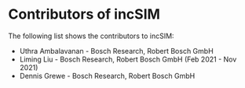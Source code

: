 # Contributors of incSIM

The following list shows the contributors to incSIM:

* Uthra Ambalavanan - Bosch Research, Robert Bosch GmbH
* Liming Liu - Bosch Research, Robert Bosch GmbH (Feb 2021 - Nov 2021)
* Dennis Grewe - Bosch Research, Robert Bosch GmbH
